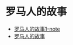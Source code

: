 
# 罗马人的故事






- [罗马人的故事1-note](note/罗马人的故事1-note.md)
- [罗马人的故事](https://book.douban.com/review/9301143/)
